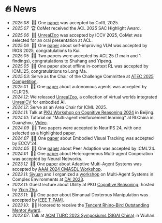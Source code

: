# 🔥 News
- *2025.08* &nbsp;🎉🎉 One [paper](https://arxiv.org/pdf/2505.23189) was accepted by CoRL 2025.
- *2025.07* &nbsp;🏆 CoMet received the ACL 2025 SAC Highlight Award.
- *2025.06* &nbsp;🎉🎉 [UnrealZoo](http://unrealzoo.site/) was accepted by ICCV 2025, CoMet was selected for an oral presentation at ACL.
- *2025.06* &nbsp;🎉🎉 One [paper](https://arxiv.org/abs/2505.20718) about self-improving VLM was accepted by IROS 2025, congratulations to Kui.
- *2025.05* &nbsp;🎉🎉 Two papers were accepted by ACL'25 (1 main and 1 findings), congratulations to Shuhang and Yipeng.
- *2025.05* &nbsp;🎉🎉 One paper about offline in-context RL was accepted by ICML'25, congratulations to Long Ma.
- *2025.03*: Serve as the Chair of the Challenge Committee at [ATEC 2025 Competition](https://www.atecup.cn/competitions/100009).
- *2025.01* &nbsp;🎉🎉 One [paper](https://arxiv.org/abs/2412.06435) about autonomous agents was accepted by ICLR'25.
- *2024.12*: We released [UnrealZoo](http://unrealzoo.site/), a collection of virtual worlds integrated [UnrealCV](https://unrealcv.org/) for embodied AI.
- *2024.12*: Serve as an Area Chair for ICML 2025.
- *2024.11*: Talk at [PKU Workshop on Cognitive Reasoning 2024](https://www.ai.pku.edu.cn/info/1086/3053.htm) in Beijing.
- *2024.10*: Tutorial on "Multi-agent reinforcement learning" at RLChina in Guanzhou, [Video](https://www.bilibili.com/video/BV15yBeYWEPA/?spm_id_from=333.999.0.0).
- *2024.09* &nbsp;🎉🎉 Two papers were accepted to NeurIPS 24, with one selected as a highlighted paper.
- *2024.07* &nbsp;🎉🎉 One [paper](https://arxiv.org/pdf/2404.09857) about Embodied Visual Tracking was accepted by ECCV'24.
- *2024.05* &nbsp;🎉🎉 One [paper](https://arxiv.org/abs/2402.02468) about Peer Adaption was accepted by ICML'24.
- *2024.01* &nbsp;🎉🎉 One [paper](https://papers.ssrn.com/sol3/papers.cfm?abstract_id=4437059) about Heterogeneous Multi-agent Cooperation was accepted by Neural Networks.
- *2023.12* &nbsp;🎉🎉 One [paper](https://drive.google.com/file/d/18MTVr8_vGrTrNStbF7GsoluVW-tWzuWQ/view) about Adaptive Multi-Agent Systems was accepted by [AAAI 2024 CMASDL Workshop](https://www.is3rlab.org/aaai24-cmasdl-workshop.github.io/).
- *2023.11*: [Siyuan](https://siyuanqi.github.io/) and I organized a [workshop](https://sites.google.com/view/dai-2023-masce) on Multi-Agent Systems in Complex Environments at [DAI 2023](http://www.adai.ai/dai/2023/index.html).
- *2023.11*: Guest lecture about Utility at PKU [Cognitive Reasoning](https://yzhu.io/courses/core/), hosted by [Yixin Zhu](https://yzhu.io/).
- *2023.11*: &nbsp;🎉🎉 One paper about Bimanual Dexterous Manipulation was accepted by [IEEE T-PAMI](https://ieeexplore.ieee.org/abstract/document/10343126).
- *2023.10*: &nbsp;🎉🎉 Honored to receive the [Tencent Rhino-Bird Outstanding Mentor Award](https://ur.tencent.com/article/1462).
- *2023.07*: Talk at [ACM TURC 2023 Symposiums (SIGAI China)](https://www.acmturc.com/2023/en/SIGAI_China.html) in Wuhan.

[//]: # (- *2023.07*: &nbsp;🎉🎉 One [paper]&#40;https://github.com/PKU-Alignment/ReDMan&#41; was accepted by Machine Learning &#40;Journal&#41;. )

[//]: # (- *2023.05*: Talk at [CVG group]&#40;https://cvg.ethz.ch/&#41; in ETH Zurich &#40;Online&#41;.)

[//]: # (- *2023.04*: &nbsp;🎉🎉 One [paper]&#40;https://arxiv.org/abs/2304.10773&#41; about Visual-audio Navigation was accepted by IEEE RA-L. )

[//]: # (- *2023.02*: &nbsp;🎉🎉 One [paper]&#40;&#40;https://arxiv.org/abs/2212.08641&#41;&#41; about 3D Human Pose Prior was accepted by CVPR'23. )

[//]: # (- *2023.01*: &nbsp;🎉🎉 One [paper]&#40;https://openreview.net/pdf?id=CPIy9TWFYBG&#41; about Proactive Multi-Camera Collaboration was accepted by ICLR'23. )
